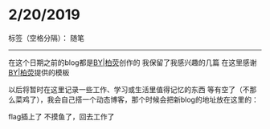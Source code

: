 ﻿# 2/20/2019

标签（空格分隔）： 随笔

---

在这个日期之前的blog都是[BY|柏荧](http://qiubaiying.top/)创作的
我保留了我感兴趣的几篇
在这里感谢[BY|柏荧](http://qiubaiying.top/)提供的模板

以后将暂时在这里记录一些工作、学习或生活里值得记忆的东西
等有空了（不那么菜鸡了），我会自己搭一个动态博客，那个时候会把新blog的地址放在这里的：

flag插上了
不摸鱼了，回去工作了

